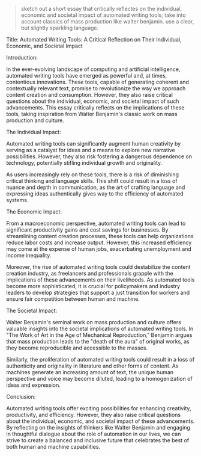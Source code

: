 > sketch out a short essay that critically reflectes on the individual,
> economic and societal impact of automated writing tools; take into account
> classics of mass production like walter benjamin. use a clear, but slightly
> sparkling language.

Title: Automated Writing Tools: A Critical Reflection on Their Individual,
Economic, and Societal Impact

Introduction:

In the ever-evolving landscape of computing and artificial intelligence,
automated writing tools have emerged as powerful and, at times, contentious
innovations. These tools, capable of generating coherent and contextually
relevant text, promise to revolutionize the way we approach content creation
and consumption. However, they also raise critical questions about the
individual, economic, and societal impact of such advancements. This essay
critically reflects on the implications of these tools, taking inspiration from
Walter Benjamin's classic work on mass production and culture.

The Individual Impact:

Automated writing tools can significantly augment human creativity by serving
as a catalyst for ideas and a means to explore new narrative possibilities.
However, they also risk fostering a dangerous dependence on technology,
potentially stifling individual growth and originality.

As users increasingly rely on these tools, there is a risk of diminishing
critical thinking and language skills. This shift could result in a loss of
nuance and depth in communication, as the art of crafting language and
expressing ideas authentically gives way to the efficiency of automated
systems.

The Economic Impact:

From a macroeconomic perspective, automated writing tools can lead to
significant productivity gains and cost savings for businesses. By streamlining
content creation processes, these tools can help organizations reduce labor
costs and increase output. However, this increased efficiency may come at the
expense of human jobs, exacerbating unemployment and income inequality.

Moreover, the rise of automated writing tools could destabilize the content
creation industry, as freelancers and professionals grapple with the
implications of these advancements on their livelihoods. As automated tools
become more sophisticated, it is crucial for policymakers and industry leaders
to develop strategies that support a just transition for workers and ensure
fair competition between human and machine.

The Societal Impact:

Walter Benjamin's seminal work on mass production and culture offers valuable
insights into the societal implications of automated writing tools. In "The
Work of Art in the Age of Mechanical Reproduction," Benjamin argues that mass
production leads to the "death of the aura" of original works, as they become
reproducible and accessible to the masses.

Similarly, the proliferation of automated writing tools could result in a loss
of authenticity and originality in literature and other forms of content. As
machines generate an increasing amount of text, the unique human perspective
and voice may become diluted, leading to a homogenization of ideas and
expression.

Conclusion:

Automated writing tools offer exciting possibilities for enhancing creativity,
productivity, and efficiency. However, they also raise critical questions about
the individual, economic, and societal impact of these advancements. By
reflecting on the insights of thinkers like Walter Benjamin and engaging in
thoughtful dialogue about the role of automation in our lives, we can strive to
create a balanced and inclusive future that celebrates the best of both human
and machine capabilities.

